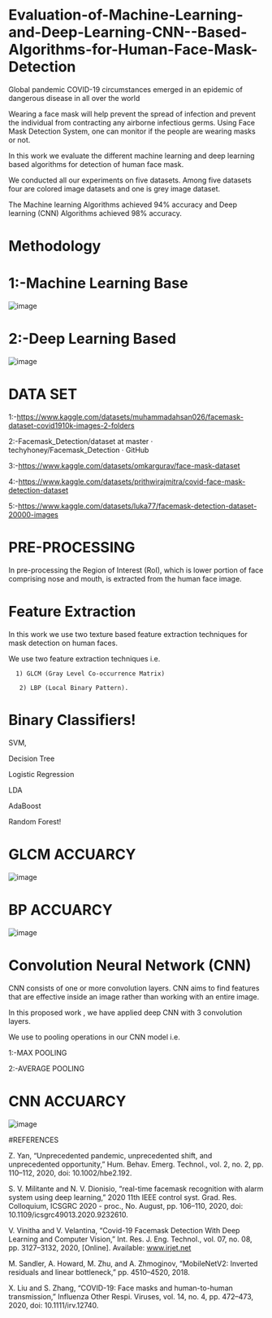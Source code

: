 # Evaluation-of-Machine-Learning-and-Deep-Learning-CNN--Based-Algorithms-for-Human-Face-Mask-Detection
Global pandemic COVID-19 circumstances emerged in an epidemic of dangerous disease in all over the world

Wearing a face mask will help prevent the spread of infection and prevent the individual from contracting any airborne infectious germs.
Using Face Mask Detection System, one can monitor if the people are wearing masks or not. 

In this work we evaluate the different machine learning and deep learning based algorithms for detection of human face mask.

We conducted all our experiments on five datasets. Among five datasets four are colored image datasets and one is grey image dataset.

The Machine learning Algorithms achieved 94% accuracy and Deep learning (CNN) Algorithms achieved 98% accuracy.
# Methodology
# 1:-Machine Learning Base
![image](https://github.com/user-attachments/assets/2b92da76-93e7-4e6f-bf31-0d95159a8b67)
# 2:-Deep Learning Based
![image](https://github.com/user-attachments/assets/7bf4d29b-ce9f-49ec-bcb6-4d9c8f3ff4a2)
# DATA SET
1:-https://www.kaggle.com/datasets/muhammadahsan026/facemask-dataset-covid1910k-images-2-folders

2:-Facemask_Detection/dataset at master · techyhoney/Facemask_Detection · GitHub

3:-https://www.kaggle.com/datasets/omkargurav/face-mask-dataset

4:-https://www.kaggle.com/datasets/prithwirajmitra/covid-face-mask-detection-dataset

5:-https://www.kaggle.com/datasets/luka77/facemask-detection-dataset-20000-images

# PRE-PROCESSING

In pre-processing the Region of Interest (RoI), which is lower portion of face comprising nose and mouth, is extracted from the human face image.

# Feature Extraction

In this work we use two texture based feature extraction techniques for mask detection on human faces. 

We use two feature extraction techniques i.e. 
	
      1) GLCM (Gray Level Co-occurrence Matrix)
	
       2) LBP (Local Binary Pattern).

#  Binary Classifiers!

SVM,

Decision Tree 

Logistic Regression

LDA

AdaBoost

Random Forest!

# GLCM ACCUARCY
![image](https://github.com/user-attachments/assets/737b1785-77d4-4487-9b3f-75115cddfbc9)

# BP ACCUARCY

![image](https://github.com/user-attachments/assets/dd299106-41a9-4be8-b75f-0ff08a50fcdf)

# Convolution Neural Network (CNN)
CNN consists of one or more convolution layers. CNN aims to find features that are effective inside an image rather than working with an entire image.

In this proposed work , we have applied deep CNN with 3 convolution layers.

We use to pooling operations in our CNN model i.e.

1:-MAX POOLING

2:-AVERAGE POOLING

# CNN ACCUARCY
![image](https://github.com/user-attachments/assets/49bd6302-fa4d-4bd5-9c5c-a6ceef986646)

#REFERENCES

Z. Yan, “Unprecedented pandemic, unprecedented shift, and unprecedented opportunity,” Hum. Behav. Emerg. Technol., vol. 2, no. 2, pp. 110–112, 2020, doi: 10.1002/hbe2.192.

S. V. Militante and N. V. Dionisio, “real-time facemask recognition with alarm system using deep learning,” 2020 11th IEEE control syst. Grad. Res. Colloquium, ICSGRC 2020 - proc., No. August, pp. 106–110, 2020, doi: 10.1109/icsgrc49013.2020.9232610.

V. Vinitha and V. Velantina, “Covid-19 Facemask Detection With Deep Learning and Computer Vision,” Int. Res. J. Eng. Technol., vol. 07, no. 08, pp. 3127–3132, 2020, [Online]. Available: www.irjet.net

M. Sandler, A. Howard, M. Zhu, and A. Zhmoginov, “MobileNetV2: Inverted residuals and linear bottleneck,” pp. 4510–4520, 2018.

X. Liu and S. Zhang, “COVID-19: Face masks and human-to-human transmission,” Influenza Other Respi. Viruses, vol. 14, no. 4, pp. 472–473, 2020, doi: 10.1111/irv.12740.















